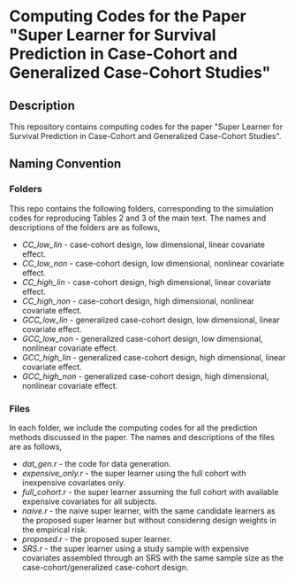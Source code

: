 # Computing Codes for the Paper "Super Learner for Survival Prediction in Case-Cohort and Generalized Case-Cohort Studies"

## Description

This repository contains computing codes for the paper "Super Learner for Survival Prediction in Case-Cohort and Generalized Case-Cohort Studies". 

## Naming Convention 

### Folders

This repo contains the following folders, corresponding to the simulation codes for reproducing Tables 2 and 3 of the main text. The names and descriptions of the folders are as follows,

* *CC_low_lin* - case-cohort design, low dimensional, linear covariate effect.
* *CC_low_non* - case-cohort design, low dimensional, nonlinear covariate effect.
* *CC_high_lin* - case-cohort design, high dimensional, linear covariate effect.
* *CC_high_non* - case-cohort design, high dimensional, nonlinear covariate effect.
* *GCC_low_lin* - generalized case-cohort design, low dimensional, linear covariate effect.
* *GCC_low_non* - generalized case-cohort design, low dimensional, nonlinear covariate effect.
* *GCC_high_lin* - generalized case-cohort design, high dimensional, linear covariate effect.
* *GCC_high_non* - generalized case-cohort design, high dimensional, nonlinear covariate effect. 

### Files

In each folder, we include the computing codes for all the prediction methods discussed in the paper. The names and descriptions of the files are as follows,

* *dat_gen.r* - the code for data generation.
* *expensive_only.r* - the super learner using the full cohort with inexpensive covariates only.
* *full_cohort.r* - the super learner assuming the full cohort with available expensive covariates for all subjects.
* *naive.r* - the naive super learner, with the same candidate learners as the proposed super learner but without considering design weights in the empirical risk. 
* *proposed.r* - the proposed super learner.
* *SRS.r* - the super learner using a study sample with expensive covariates assembled through an SRS with the same sample size as the case-cohort/generalized case-cohort design.


